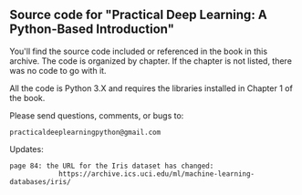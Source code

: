 Source code for "Practical Deep Learning: A Python-Based Introduction"
----------------------------------------------------------------------

You'll find the source code included or referenced in the book in this
archive.  The code is organized by chapter.  If the chapter is not listed,
there was no code to go with it.

All the code is Python 3.X and requires the libraries installed in Chapter 1
of the book.

Please send questions, comments, or bugs to:

    practicaldeeplearningpython@gmail.com

Updates:

    page 84: the URL for the Iris dataset has changed:
                https://archive.ics.uci.edu/ml/machine-learning-databases/iris/

